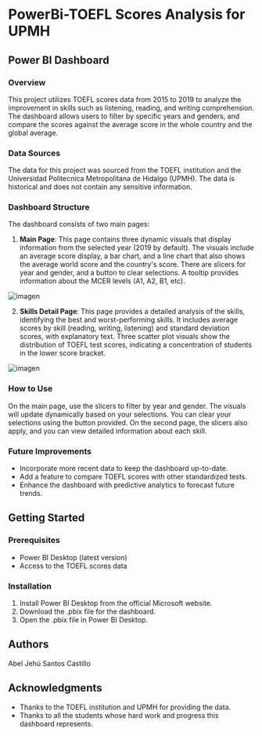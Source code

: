 # PowerBi-TOEFL Scores Analysis for UPMH

## Power BI Dashboard

### Overview

This project utilizes TOEFL scores data from 2015 to 2019 to analyze the improvement in skills such as listening, reading, and writing comprehension. The dashboard allows users to filter by specific years and genders, and compare the scores against the average score in the whole country and the global average.

### Data Sources

The data for this project was sourced from the TOEFL institution and the Universidad Politecnica Metropolitana de Hidalgo (UPMH). The data is historical and does not contain any sensitive information.

### Dashboard Structure


The dashboard consists of two main pages:

1. **Main Page**: This page contains three dynamic visuals that display information from the selected year (2019 by default). The visuals include an average score display, a bar chart, and a line chart that also shows the average world score and the country's score. There are slicers for year and gender, and a button to clear selections. A tooltip provides information about the MCER levels (A1, A2, B1, etc).

![imagen](https://github.com/AbelSantos101/PowerBi-TOEFL-Analysis-for-UPMH/assets/136277941/8bb801e9-21ac-46a1-a5a2-1ccf6178f859)

2. **Skills Detail Page**: This page provides a detailed analysis of the skills, identifying the best and worst-performing skills. It includes average scores by skill (reading, writing, listening) and standard deviation scores, with explanatory text. Three scatter plot visuals show the distribution of TOEFL test scores, indicating a concentration of students in the lower score bracket.

![imagen](https://github.com/AbelSantos101/PowerBi-TOEFL-Analysis-for-UPMH/assets/136277941/48540809-3295-4567-860c-310980c9311d)


### How to Use

On the main page, use the slicers to filter by year and gender. The visuals will update dynamically based on your selections. You can clear your selections using the button provided. On the second page, the slicers also apply, and you can view detailed information about each skill.

### Future Improvements

- Incorporate more recent data to keep the dashboard up-to-date.
- Add a feature to compare TOEFL scores with other standardized tests.
- Enhance the dashboard with predictive analytics to forecast future trends.

## Getting Started

### Prerequisites

- Power BI Desktop (latest version)
- Access to the TOEFL scores data

### Installation

1. Install Power BI Desktop from the official Microsoft website.
2. Download the .pbix file for the dashboard.
3. Open the .pbix file in Power BI Desktop.

## Authors

Abel Jehú Santos Castillo

## Acknowledgments

- Thanks to the TOEFL institution and UPMH for providing the data.
- Thanks to all the students whose hard work and progress this dashboard represents.
